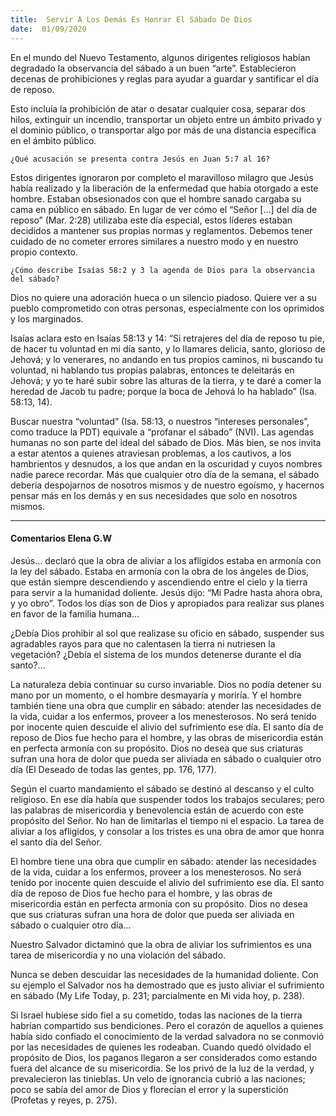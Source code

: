 ```yaml
---
title:  Servir A Los Demás Es Honrar El Sábado De Dios
date:  01/09/2020
---
```


En el mundo del Nuevo Testamento, algunos dirigentes religiosos habían degradado la observancia del sábado a un buen “arte”. Establecieron decenas de prohibiciones y reglas para ayudar a guardar y santificar el día de reposo.

Esto incluía la prohibición de atar o desatar cualquier cosa, separar dos hilos, extinguir un incendio, transportar un objeto entre un ámbito privado y el dominio público, o transportar algo por más de una distancia específica en el ámbito público.

`¿Qué acusación se presenta contra Jesús en Juan 5:7 al 16?`

Estos dirigentes ignoraron por completo el maravilloso milagro que Jesús había realizado y la liberación de la enfermedad que había otorgado a este hombre. Estaban obsesionados con que el hombre sanado cargaba su cama en público en sábado. En lugar de ver cómo el “Señor [...] del día de reposo” (Mar. 2:28) utilizaba este día especial, estos líderes estaban decididos a mantener sus propias normas y reglamentos. Debemos tener cuidado de no cometer errores similares a nuestro modo y en nuestro propio contexto.

`¿Cómo describe Isaías 58:2 y 3 la agenda de Dios para la observancia del sábado?`

Dios no quiere una adoración hueca o un silencio piadoso. Quiere ver a su pueblo comprometido con otras personas, especialmente con los oprimidos y los marginados.

Isaías aclara esto en Isaías 58:13 y 14: “Si retrajeres del día de reposo tu pie, de hacer tu voluntad en mi día santo, y lo llamares delicia, santo, glorioso de Jehová; y lo venerares, no andando en tus propios caminos, ni buscando tu voluntad, ni hablando tus propias palabras, entonces te deleitarás en Jehová; y yo te haré subir sobre las alturas de la tierra, y te daré a comer la heredad de Jacob tu padre; porque la boca de Jehová lo ha hablado” (Isa. 58:13, 14).

Buscar nuestra “voluntad” (Isa. 58:13, o nuestros “intereses personales”, como traduce la PDT) equivale a “profanar el sábado” (NVI). Las agendas humanas no son parte del ideal del sábado de Dios. Más bien, se nos invita a estar atentos a quienes atraviesan problemas, a los cautivos, a los hambrientos y desnudos, a los que andan en la oscuridad y cuyos nombres nadie parece recordar. Más que cualquier otro día de la semana, el sábado debería despojarnos de nosotros mismos y de nuestro egoísmo, y hacernos pensar más en los demás y en sus necesidades que solo en nosotros mismos.

---

#### Comentarios Elena G.W

Jesús… declaró que la obra de aliviar a los afligidos estaba en armonía con la ley del sábado. Estaba en armonía con la obra de los ángeles de Dios, que están siempre descendiendo y ascendiendo entre el cielo y la tierra para servir a la humanidad doliente. Jesús dijo: “Mi Padre hasta ahora obra, y yo obro”. Todos los días son de Dios y apropiados para realizar sus planes en favor de la familia humana…

¿Debía Dios prohibir al sol que realizase su oficio en sábado, suspender sus agradables rayos para que no calentasen la tierra ni nutriesen la vegetación? ¿Debía el sistema de los mundos detenerse durante el día santo?…

La naturaleza debía continuar su curso invariable. Dios no podía detener su mano por un momento, o el hombre desmayaría y moriría. Y el hombre también tiene una obra que cumplir en sábado: atender las necesidades de la vida, cuidar a los enfermos, proveer a los menesterosos. No será tenido por inocente quien descuide el alivio del sufrimiento ese día. El santo día de reposo de Dios fue hecho para el hombre, y las obras de misericordia están en perfecta armonía con su propósito. Dios no desea que sus criaturas sufran una hora de dolor que pueda ser aliviada en sábado o cualquier otro día (El Deseado de todas las gentes, pp. 176, 177).

Según el cuarto mandamiento el sábado se destinó al descanso y el culto religioso. En ese día había que suspender todos los trabajos seculares; pero las palabras de misericordia y benevolencia están de acuerdo con este propósito del Señor. No han de limitarlas el tiempo ni el espacio. La tarea de aliviar a los afligidos, y consolar a los tristes es una obra de amor que honra el santo día del Señor.

El hombre tiene una obra que cumplir en sábado: atender las necesidades de la vida, cuidar a los enfermos, proveer a los menesterosos. No será tenido por inocente quien descuide el alivio del sufrimiento ese día. El santo día de reposo de Dios fue hecho para el hombre, y las obras de misericordia están en perfecta armonía con su propósito. Dios no desea que sus criaturas sufran una hora de dolor que pueda ser aliviada en sábado o cualquier otro día…

Nuestro Salvador dictaminó que la obra de aliviar los sufrimientos es una tarea de misericordia y no una violación del sábado.

Nunca se deben descuidar las necesidades de la humanidad doliente. Con su ejemplo el Salvador nos ha demostrado que es justo aliviar el sufrimiento en sábado (My Life Today, p. 231; parcialmente en Mi vida hoy, p. 238).

Si Israel hubiese sido fiel a su cometido, todas las naciones de la tierra habrían compartido sus bendiciones. Pero el corazón de aquellos a quienes había sido confiado el conocimiento de la verdad salvadora no se conmovió por las necesidades de quienes les rodeaban. Cuando quedó olvidado el propósito de Dios, los paganos llegaron a ser considerados como estando fuera del alcance de su misericordia. Se los privó de la luz de la verdad, y prevalecieron las tinieblas. Un velo de ignorancia cubrió a las naciones; poco se sabía del amor de Dios y florecían el error y la superstición (Profetas y reyes, p. 275).